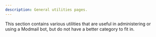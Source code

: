 ```yaml
---
description: General utilities pages.
---
```


This section contains various utilities that are useful in administering or using a Modmail bot, but do not have a better category to fit in.